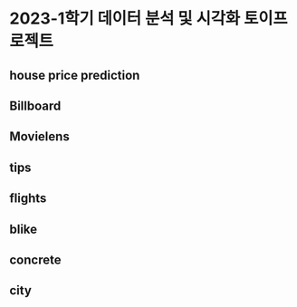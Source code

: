 # 2023-1학기 데이터 분석 및 시각화 토이프로젝트

## house price prediction
## Billboard
## Movielens
## tips
## flights
## blike
## concrete
## city
